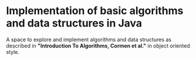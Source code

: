 # Implementation of basic algorithms and data structures in Java

A space to explore and implement algorithms and data structures as described in **"Introduction To Algorithms, Cormen et al."** in object oriented style.